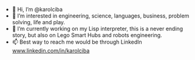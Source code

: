 - 👋 Hi, I’m @karolciba
- 👀 I’m interested in engineering, science, languages, business, problem solving, life and play.
- 🌱 I’m currently working on my Lisp interpreter, this is a never ending story, but also on Lego Smart Hubs and robots engineering.
- 📫 Best way to reach me would be through LinkedIn www.linkedin.com/in/karolciba

<!---
karolciba/karolciba is a ✨ special ✨ repository because its `README.md` (this file) appears on your GitHub profile.
You can click the Preview link to take a look at your changes.
--->
